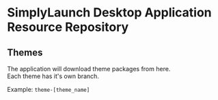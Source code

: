 # SimplyLaunch Desktop Application Resource Repository

## Themes
The application will download theme packages from here.    
Each theme has it's own branch.    

Example: `theme-[theme_name]`
